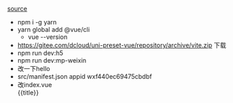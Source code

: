 [source](https://ninghao.net/course/8967)
- npm i -g yarn
- yarn global add @vue/cli
    - vue --version
- https://gitee.com/dcloud/uni-preset-vue/repository/archive/vite.zip  下载 
- npm run dev:h5
- npm run dev:mp-weixin
- 改一下hello
- src/manifest.json
    appid  wxf440ec69475cbdbf
- 改index.vue   
    <div class="content">{{title}}</div>

